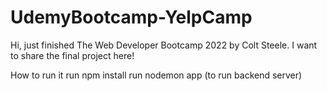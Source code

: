 # UdemyBootcamp-YelpCamp
Hi, just finished The Web Developer Bootcamp 2022 by Colt Steele. I want to share the final project here!

How to run it
run npm install
run nodemon app (to run backend server)
